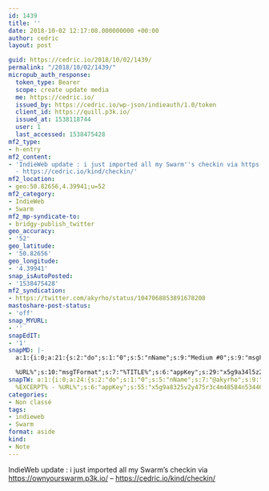```yaml
---
id: 1439
title: ''
date: 2018-10-02 12:17:08.000000000 +00:00
author: cedric
layout: post

guid: https://cedric.io/2018/10/02/1439/
permalink: "/2018/10/02/1439/"
micropub_auth_response:
  token_type: Bearer
  scope: create update media
  me: https://cedric.io/
  issued_by: https://cedric.io/wp-json/indieauth/1.0/token
  client_id: https://quill.p3k.io/
  issued_at: 1538118744
  user: 1
  last_accessed: 1538475428
mf2_type:
- h-entry
mf2_content:
- 'IndieWeb update : i just imported all my Swarm''s checkin via https://ownyourswarm.p3k.io/
  - https://cedric.io/kind/checkin/'
mf2_location:
- geo:50.82656,4.39941;u=52
mf2_category:
- IndieWeb
- Swarm
mf2_mp-syndicate-to:
- bridgy-publish_twitter
geo_accuracy:
- '52'
geo_latitude:
- '50.82656'
geo_longitude:
- '4.39941'
snap_isAutoPosted:
- '1538475428'
mf2_syndication:
- https://twitter.com/akyrho/status/1047068853891678208
mastoshare-post-status:
- 'off'
snap_MYURL:
- ''
snapEdIT:
- '1'
snapMD: |-
  a:1:{i:0;a:21:{s:2:"do";s:1:"0";s:5:"nName";s:9:"Medium #0";s:9:"msgFormat";s:19:"%FULLTEXT%

  %URL%";s:10:"msgTFormat";s:7:"%TITLE%";s:6:"appKey";s:29:"x5g9a34l5z294i5y2q284e4g54454";s:6:"appSec";s:85:"d3h0a44e4s2b4i5u2r234m5f5b4v2l5q2a444h574347464a454x2w20374447494c484b4w2c464f5u2d4z2";s:8:"inclTags";s:1:"1";s:7:"fltrsOn";i:0;s:5:"fltrs";a:0:{}s:7:"proxyOn";i:0;s:7:"useSURL";i:0;s:1:"v";i:350;s:4:"publ";s:1:"0";s:11:"accessToken";s:65:"2353413aa5437433e5648ccf74a16119308317c52d1a24d8ed99f26add037528a";s:12:"appAppUserID";s:65:"104b21fd8da79171a6e7bf800d03b4b761204f242935e05d2d86850a6b1635f77";s:14:"appAppUserName";s:26:"Cédric Bousmanne (akyrho)";s:13:"appAppUserURL";s:26:"https://medium.com/@akyrho";s:7:"pubList";a:0:{}s:9:"isAutoURL";s:1:"A";s:8:"urlToUse";s:0:"";s:4:"doMD";i:0;}}"
snapTW: a:1:{i:0;a:24:{s:2:"do";s:1:"0";s:5:"nName";s:7:"@akyrho";s:9:"msgFormat";s:26:"%TITLE%.
  %EXCERPT% - %URL%";s:6:"appKey";s:55:"x5g9a8325v2y475r3c4m48584n53446p423r3r5u3e356j5j3k4r2p3";s:6:"appSec";s:105:"d3h0a94o46415u594v3q5l5n5l4r4x474x4j484o473u4i5w2m4k494z2k344n306n5r3l5v2s554p4n3p3k45495c3z4v4d3m3u5w525";s:7:"fltrsOn";i:0;s:5:"fltrs";a:0:{}s:7:"proxyOn";i:0;s:7:"useSURL";i:0;s:1:"v";i:350;s:5:"twURL";s:25:"http://twitter.com/akyrho";s:11:"accessToken";s:50:"6678782-Eyg60SCeh7762DEIsYtTPD5GVeOuSN8ATMdF2Lpppe";s:14:"accessTokenSec";s:45:"PgGDCbcYLJnR5esZjY9ID72A33mUNCYnQwaQTBsojSJNa";s:5:"tw140";i:0;s:10:"riComments";s:1:"1";s:11:"riCommentsM";s:1:"1";s:12:"riCommentsAA";s:1:"1";s:8:"attchImg";s:1:"1";s:9:"wpImgSize";s:4:"full";s:9:"isAutoImg";s:1:"A";s:8:"imgToUse";s:0:"";s:9:"isAutoURL";s:1:"A";s:8:"urlToUse";s:0:"";s:4:"doTW";i:0;}}
categories:
- Non classé
tags:
- indieweb
- Swarm
format: aside
kind:
- Note
---
```

IndieWeb update : i just imported all my Swarm&rsquo;s checkin via https://ownyourswarm.p3k.io/ &#8211; https://cedric.io/kind/checkin/

</p>